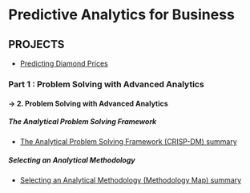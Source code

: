 # Predictive Analytics for Business

## PROJECTS

- [Predicting Diamond Prices](https://github.com/EmekaEzumezu/predictive-analytics-for-business/tree/main/Part_01_Problem_Solving_with_Advanced_Analytics/Module_01_Welcome/3_Predicting_Diamond_Prices/Project%200)

### Part 1 : Problem Solving with Advanced Analytics

#### -> 2. Problem Solving with Advanced Analytics

##### The Analytical Problem Solving Framework

* [The Analytical Problem Solving Framework (CRISP-DM) summary](https://github.com/EmekaEzumezu/predictive-analytics-for-business/tree/main/Part_01_Problem_Solving_with_Advanced_Analytics/Module_02_Problem_Solving_with_Advanced_Analytics/1_The_Analytical_Problem_Solving_Framework)

##### Selecting an Analytical Methodology

* [Selecting an Analytical Methodology (Methodology Map) summary](https://github.com/EmekaEzumezu/predictive-analytics-for-business/tree/main/Part_01_Problem_Solving_with_Advanced_Analytics/Module_02_Problem_Solving_with_Advanced_Analytics/2_Selecting_an_Analytical_Methodology)


